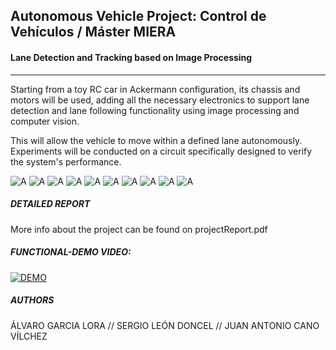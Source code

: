 ## Autonomous Vehicle Project: Control de Vehículos / Máster MIERA
#### Lane Detection and Tracking based on Image Processing
---
Starting from a toy RC car in Ackermann configuration, its chassis and motors will be used, adding all the necessary electronics to support lane detection and lane following functionality using image processing and computer vision. 

This will allow the vehicle to move within a defined lane autonomously. Experiments will be conducted on a circuit specifically designed to verify the system's performance.

![A](imgs/Imagen1.jpg)
![A](imgs/Imagen2.jpg)
![A](imgs/Imagen3.png)
![A](imgs/Imagen5.png)
![A](imgs/Imagen6.jpg)
![A](imgs/Imagen6.png)
![A](imgs/Imagen7.jpg)
![A](imgs/Imagen9.png)
![A](imgs/Imagen11.png)
![A](imgs/Imagen18.png)

##### DETAILED REPORT
More info about the project can be found on projectReport.pdf

##### FUNCTIONAL-DEMO VIDEO: 
[![DEMO](https://img.youtube.com/vi/KA64yNy_8x4/0.jpg)](https://www.youtube.com/watch?v=KA64yNy_8x4)

##### AUTHORS
ÁLVARO GARCIA LORA //
SERGIO LEÓN DONCEL //
JUAN ANTONIO CANO VÍLCHEZ 

